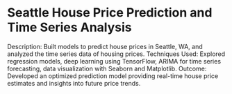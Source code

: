 # Seattle House Price Prediction and Time Series Analysis


Description: Built models to predict house prices in Seattle, WA, and analyzed the time series data of housing prices.
Techniques Used: Explored regression models, deep learning using TensorFlow, ARIMA for time series forecasting, data visualization with Seaborn and Matplotlib.
Outcome: Developed an optimized prediction model providing real-time house price estimates and insights into future price trends.
